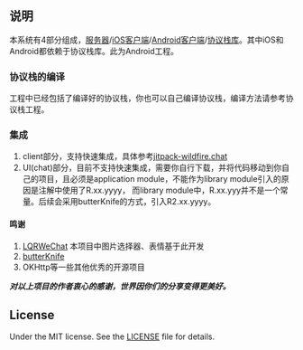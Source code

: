 ## 说明
本系统有4部分组成，[服务器](https://github.com/wildfirechat/server)/[iOS客户端](https://github.com/wildfirechat/ios-chat)/[Android客户端](https://github.com/wildfirechat/android-chat)/[协议栈库](https://github.com/wildfirechat/proto)。其中iOS和Android都依赖于协议栈库。此为Android工程。


### 协议栈的编译
工程中已经包括了编译好的协议栈，你也可以自己编译协议栈，编译方法请参考协议栈工程。

### 集成
1. client部分，支持快速集成，具体参考[jitpack-wildfire.chat](https://jitpack.io/#wildfirechat/android-chat/)
2. UI(chat)部分，目前不支持快速集成，需要你自行下载，并将代码移动到你自己的项目，且必须是application module，不能作为library module引入的原因是注解中使用了R.xx.yyyy，
而library module中，R.xx.yyy并不是一个常量。后续会采用butterKnife的方式，引入R2.xx.yyyy。


#### 鸣谢
1. [LQRWeChat](https://github.com/GitLqr/LQRWeChat) 本项目中图片选择器、表情基于此开发
2. [butterKnife](https://github.com/JakeWharton/butterknife)
3. OKHttp等一些其他优秀的开源项目

***对以上项目的作者衷心的感谢，世界因你们的分享变得更美好。***

## License

Under the MIT license. See the [LICENSE](https://github.com/wildfirechat/mars/blob/firechat/LICENSE) file for details.
